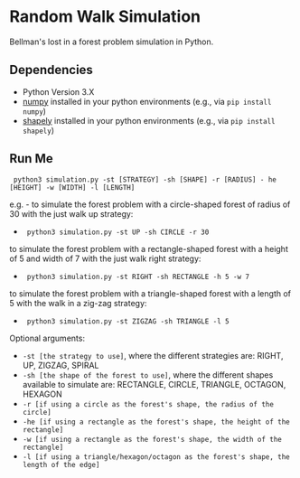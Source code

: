 # Random Walk Simulation
Bellman's lost in a forest problem simulation in Python.

## Dependencies
- Python Version 3.X
- [numpy](https://pypi.org/project/numpy/) installed in your python environments (e.g., via `pip install numpy`)
- [shapely](https://pypi.org/project/Shapely/) installed in your python environments (e.g., via `pip install shapely`)

## Run Me
`` python3 simulation.py -st [STRATEGY] -sh [SHAPE] -r [RADIUS] - he [HEIGHT] -w [WIDTH] -l [LENGTH]``

e.g. - to simulate the forest problem with a circle-shaped forest of radius of 30 with the just walk up strategy:
- `` python3 simulation.py -st UP -sh CIRCLE -r 30``

to simulate the forest problem with a rectangle-shaped forest with a height of 5 and width of 7 with the just walk right strategy:
- `` python3 simulation.py -st RIGHT -sh RECTANGLE -h 5 -w 7``

to simulate the forest problem with a triangle-shaped forest with a length of 5 with the walk in a zig-zag strategy:
- `` python3 simulation.py -st ZIGZAG -sh TRIANGLE -l 5``


Optional arguments:
- ``-st [the strategy to use]``, where the different strategies are: RIGHT, UP, ZIGZAG, SPIRAL
- ``-sh [the shape of the forest to use]``, where the different shapes available to simulate are: RECTANGLE, CIRCLE, TRIANGLE, OCTAGON, HEXAGON
- ``-r [if using a circle as the forest's shape, the radius of the circle]``
- ``-he [if using a rectangle as the forest's shape, the height of the rectangle]``
- ``-w [if using a rectangle as the forest's shape, the width of the rectangle]``
- ``-l [if using a triangle/hexagon/octagon as the forest's shape, the length of the edge]``